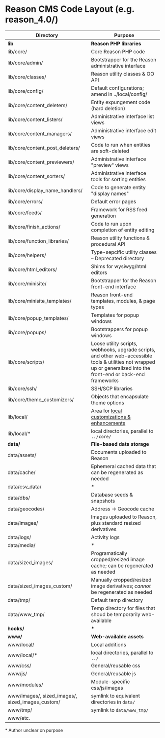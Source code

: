 # Reason CMS Code Layout (e.g. reason_4.0/)

Directory | Purpose
------------ | -------------
**lib** | **Reason PHP libraries**
lib/core/ | Core Reason PHP code
lib/core/admin/ | Bootstrapper for the Reason administrative interface
lib/core/classes/ | Reason utility classes & OO API
lib/core/config/ | Default configurations; amend in ../local/config/
lib/core/content_deleters/ | Entity expungement code (hard deletion)
lib/core/content_listers/ | Administrative interface list views
lib/core/content_managers/ | Administrative interface edit views
lib/core/content_post_deleters/ | Code to run when entities are soft-deleted
lib/core/content_previewers/ | Administrative interface "preview" views
lib/core/content_sorters/ | Administrative interface tools for sorting entities
lib/core/display_name_handlers/ | Code to generate entity "display names"
lib/core/errors/ | Default error pages
lib/core/feeds/ | Framework for RSS feed generation
lib/core/finish_actions/ | Code to run upon completion of entity editing
lib/core/function_libraries/ | Reason utility functions & procedural API
lib/core/helpers/ | Type-sepcific utility classes – Deprecated directory
lib/core/html_editors/ | Shims for wysiwyg/html editors
lib/core/minisite/ | Bootstrapper for the Reason front-end interface
lib/core/minisite_templates/ | Reason front-end templates, modules, & page types
lib/core/popup_templates/ | Templates for popup windows
lib/core/popups/ | Bootstrappers for popup windows
lib/core/scripts/ | Loose utility scripts, webhooks, upgrade scripts, and other web-accessible tools & utilities not wrapped up or generalized into the front-end or back-end frameworks
lib/core/ssh/ | SSH/SCP libraries
lib/core/theme_customizers/ | Objects that encapsulate theme options
lib/local/ | Area for [local customizations & enhancements](core_local.md)
lib/local/* | local directories, parallel to `../core/`
**data/** | **File-based data storage**
data/assets/ | Documents uploaded to Reason
data/cache/ | Ephemeral cached data that can be regenerated as needed
data/csv_data/ | \*
data/dbs/ | Database seeds & snapshots
data/geocodes/ | Address -> Geocode cache
data/images/ | Images uploaded to Reason, plus standard resized derivatives
data/logs/ | Activity logs
data/media/ | \*
data/sized_images/ | Programatically cropped/resized image cache; can be regenerated as needed
data/sized_images_custom/ | Manually cropped/resized image derivatives; *cannot* be regenerated as needed
data/tmp/ | Default temp directory
data/www_tmp/ | Temp directory for files that shoud be temporarily web-available
**hooks/** | **\***
**www/** | **Web-available assets**
www/local/ | Local additions
www/local/* | local directories, parallel to `../`
www/css/ | General/reusable css
www/js/ | General/reusable js
www/modules/ | Module-specific css/js/images
www/images/, sized_images/, sized_images_custom/ | symlink to equivalent directories in `data/`
www/tmp/ | symlink to `data/www_tmp/`
www/etc. | 

\* Author unclear on purpose
